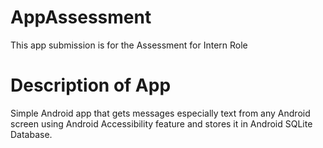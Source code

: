 # AppAssessment
This app submission is for the Assessment for Intern Role

# Description of App
Simple Android app that gets messages especially text from any Android screen using Android Accessibility feature and stores it in Android SQLite Database.

